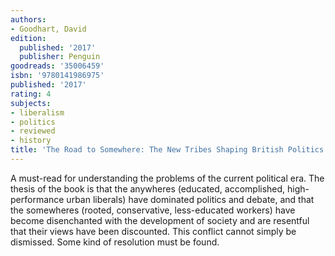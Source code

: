 ```yaml
---
authors:
- Goodhart, David
edition:
  published: '2017'
  publisher: Penguin
goodreads: '35006459'
isbn: '9780141986975'
published: '2017'
rating: 4
subjects:
- liberalism
- politics
- reviewed
- history
title: 'The Road to Somewhere: The New Tribes Shaping British Politics'
---
```

A must-read for understanding the problems of the current political era. The thesis of the book is that the anywheres (educated, accomplished, high-performance urban liberals) have dominated politics and debate, and that the somewheres (rooted, conservative, less-educated workers) have become disenchanted with the development of society and are resentful that their views have been discounted.  This conflict cannot simply be dismissed. Some kind of resolution must be found.
